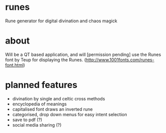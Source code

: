 # runes
Rune generator for digital divination and chaos magick

# about
Will be a QT based application, and will [permission pending] 
use the Runes font by Teup for displaying the Runes.
(http://www.1001fonts.com/runes-font.html)

# planned features
- divination by single and celtic cross methods
- encyclopedia of meanings
- capitalised font draws an inverted rune
- categorised, drop down menus for easy intent selection
- save to pdf (?)
- social media sharing (?)



